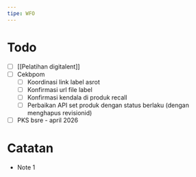 ```yaml
---
tipe: WFO
---
```

# Todo
- [ ] [[Pelatihan digitalent]] 
- [ ] Cekbpom
	- [ ] Koordinasi link label asrot
	- [ ] Konfirmasi url file label
	- [ ] Konfirmasi kendala di produk recall
	- [ ] Perbaikan API set produk dengan status berlaku (dengan menghapus revisionid)
- [ ] PKS bsre - april 2026
# Catatan
- Note 1
